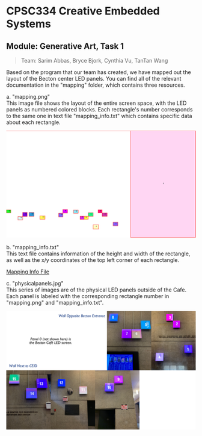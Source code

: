 # CPSC334 Creative Embedded Systems

## Module: Generative Art, Task 1  

> Team: Sarim Abbas, Bryce Bjork, Cynthia Vu, TanTan Wang

Based on the program that our team has created, we have mapped out the layout of the Becton center LED panels. You can find all of the relevant documentation in the "mapping" folder, which contains three resources.

a. "mapping.png"  
This image file shows the layout of the entire screen space, with the LED panels as numbered colored blocks. Each rectangle's number corresponds to the same one in text file "mapping_info.txt" which contains specific data about each rectangle.

![Mapping](./mapping/mapping.png)

b. "mapping_info.txt"  
This text file contains information of the height and width of the rectangle, as well as the x/y coordinates of the top left corner of each rectangle.

[Mapping Info File](./mapping/mapping_info.txt)

c. "physicalpanels.jpg"  
This series of images are of the physical LED panels outside of the Cafe. Each panel is labeled with the corresponding rectangle number in "mapping.png" and "mapping_info.txt".

![Physical Panels](./mapping/physicalpanels.jpg)
